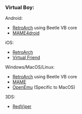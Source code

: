 ### Virtual Boy:

Android:
- [RetroArch](https://www.retroarch.com/?page=platforms) using Beetle VB core
- [MAME4droid](https://play.google.com/store/apps/details?id=com.seleuco.mame4droid&hl=en_CA)

iOS:
- [RetroArch](https://apps.apple.com/ca/app/retroarch/id6499539433)
- [Virtual Friend](https://apps.apple.com/us/app/virtualfriend-vb-emulator/id6479948317)

Windows/MacOS/Linux:
- [RetroArch](https://www.retroarch.com/?page=platforms) using Beetle VB core
- [MAME](https://www.mamedev.org/release.html)
- [OpenEmu](https://openemu.org) (Specific to MacOS)

3DS:
- [RedViper](https://github.com/skyfloogle/red-viper/releases)
